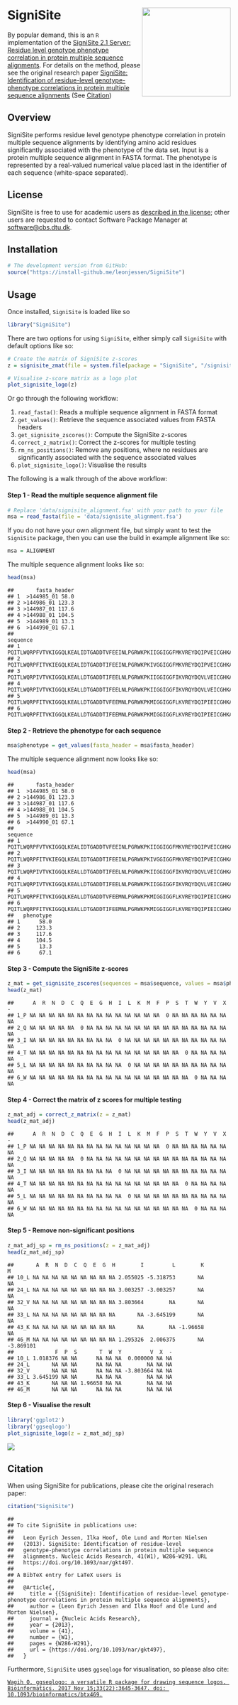
SigniSite <a href="http://www.cbs.dtu.dk/services/SigniSite/"><img src="man/figures/signisite_hex_logo.png" align="right" height="200" /></a>
=============================================================================================================================================

By popular demand, this is an `R` implementation of the [SigniSite 2.1 Server: Residue level genotype phenotype correlation in protein multiple sequence alignments](http://www.cbs.dtu.dk/services/SigniSite/). For details on the method, please see the original research paper [SigniSite: Identification of residue-level genotype-phenotype correlations in protein multiple sequence alignments](https://academic.oup.com/nar/article/41/W1/W286/1111259) (See [Citation](#Citation))

Overview
--------

SigniSite performs residue level genotype phenotype correlation in protein multiple sequence alignments by identifying amino acid residues significantly associated with the phenotype of the data set. Input is a protein multiple sequence alignment in FASTA format. The phenotype is represented by a real-valued numerical value placed last in the identifier of each sequence (white-space separated).

License
-------

SigniSite is free to use for academic users as [described in the license](LICENSE); other users are requested to contact Software Package Manager at <software@cbs.dtu.dk>.

Installation
------------

``` r
# The development version from GitHub:
source("https://install-github.me/leonjessen/SigniSite")
```

Usage
-----

Once installed, `SigniSite` is loaded like so

``` r
library("SigniSite")
```

There are two options for using `SigniSite`, either simply call `SigniSite` with default options like so:

``` r
# Create the matrix of SigniSite z-scores
z = signisite_zmat(file = system.file(package = "SigniSite", "/signisite_alignment.fsa"), method = 'bonferroni', alpha = 0.05)

# Visualise z-score matrix as a logo plot
plot_signisite_logo(z)
```

Or go through the following workflow:

1.  `read_fasta()`: Reads a multiple sequence alignment in FASTA format
2.  `get_values()`: Retrieve the sequence associated values from FASTA headers
3.  `get_signisite_zscores()`: Compute the SigniSite z-scores
4.  `correct_z_matrix()`: Correct the z-scores for multiple testing
5.  `rm_ns_positions()`: Remove any positions, where no residues are significantly associated with the sequence associated values
6.  `plot_signisite_logo()`: Visualise the results

The following is a walk through of the above workflow:

#### Step 1 - Read the multiple sequence alignment file

``` r
# Replace 'data/signisite_alignment.fsa' with your path to your file
msa = read_fasta(file = 'data/signisite_alignment.fsa')
```

If you do not have your own alignment file, but simply want to test the `SigniSite` package, then you can use the build in example alignment like so:

``` r
msa = ALIGNMENT
```

The multiple sequence alignment looks like so:

``` r
head(msa)
```

    ##       fasta_header
    ## 1  >144985_01 58.0
    ## 2 >144986_01 123.3
    ## 3 >144987_01 117.6
    ## 4 >144988_01 104.5
    ## 5  >144989_01 13.3
    ## 6  >144990_01 67.1
    ##                                                                                              sequence
    ## 1 PQITLWQRPFVTVKIGGQLKEALIDTGADDTVFEEINLPGRWKPKIIGGIGGFMKVREYDQIPVEICGHKAIGTVLVGPTPVNVIGRNLLTQIGCTLNF
    ## 2 PQITLWQRPFITVKIEGQLKEALIDTGADDTIFEEINLPGRWKPKIVGGIGGFMKVREYDQIPVEICGHKAIGTVLVGPTPVDVIGRNLLTQIGCTLNF
    ## 3 PQITLWQRPIVTVKIGGQLKEALLDTGADDTIFEELNLPGRWKPKIIGGIGGFIKVRQYDQVLVEICGHKAIGTVLVGPTPVDVIGRNLMTQIGCTLNF
    ## 4 PQITLWQRPIVTVKIGGQLKEALLDTGADDTIFEELNLPGRWKPKIIGGIGGFIKVRQYDQVLVEICGHKAIGTVVVGPTPVDVIGRNLMTQIGCTLNF
    ## 5 PQITLWQRPFITVKIGGQLKEALLDTGADDTVFEEMNLPGRWKPKMIGGIGGFLKVREYDQIPIEICGHKAIGTVLVGPTPVNVIGRNLLTQIGCTLNF
    ## 6 PQITLWQRPFITVKIGGQLKEALLDTGADDTIFEEMNLPGRWKPKMIGGIGGFLKVREYDQIPIEICGHKAIGPVLVGPTPVNVIGRNLLTQIGCTLNF

#### Step 2 - Retrieve the phenotype for each sequence

``` r
msa$phenotype = get_values(fasta_header = msa$fasta_header)
```

The multiple sequence alignment now looks like so:

``` r
head(msa)
```

    ##       fasta_header
    ## 1  >144985_01 58.0
    ## 2 >144986_01 123.3
    ## 3 >144987_01 117.6
    ## 4 >144988_01 104.5
    ## 5  >144989_01 13.3
    ## 6  >144990_01 67.1
    ##                                                                                              sequence
    ## 1 PQITLWQRPFVTVKIGGQLKEALIDTGADDTVFEEINLPGRWKPKIIGGIGGFMKVREYDQIPVEICGHKAIGTVLVGPTPVNVIGRNLLTQIGCTLNF
    ## 2 PQITLWQRPFITVKIEGQLKEALIDTGADDTIFEEINLPGRWKPKIVGGIGGFMKVREYDQIPVEICGHKAIGTVLVGPTPVDVIGRNLLTQIGCTLNF
    ## 3 PQITLWQRPIVTVKIGGQLKEALLDTGADDTIFEELNLPGRWKPKIIGGIGGFIKVRQYDQVLVEICGHKAIGTVLVGPTPVDVIGRNLMTQIGCTLNF
    ## 4 PQITLWQRPIVTVKIGGQLKEALLDTGADDTIFEELNLPGRWKPKIIGGIGGFIKVRQYDQVLVEICGHKAIGTVVVGPTPVDVIGRNLMTQIGCTLNF
    ## 5 PQITLWQRPFITVKIGGQLKEALLDTGADDTVFEEMNLPGRWKPKMIGGIGGFLKVREYDQIPIEICGHKAIGTVLVGPTPVNVIGRNLLTQIGCTLNF
    ## 6 PQITLWQRPFITVKIGGQLKEALLDTGADDTIFEEMNLPGRWKPKMIGGIGGFLKVREYDQIPIEICGHKAIGPVLVGPTPVNVIGRNLLTQIGCTLNF
    ##   phenotype
    ## 1      58.0
    ## 2     123.3
    ## 3     117.6
    ## 4     104.5
    ## 5      13.3
    ## 6      67.1

#### Step 3 - Compute the SigniSite z-scores

``` r
z_mat = get_signisite_zscores(sequences = msa$sequence, values = msa$phenotype)
head(z_mat)
```

    ##      A  R  N  D  C  Q  E  G  H  I  L  K  M  F  P  S  T  W  Y  V  X  -
    ## 1_P NA NA NA NA NA NA NA NA NA NA NA NA NA NA  0 NA NA NA NA NA NA NA
    ## 2_Q NA NA NA NA NA  0 NA NA NA NA NA NA NA NA NA NA NA NA NA NA NA NA
    ## 3_I NA NA NA NA NA NA NA NA NA  0 NA NA NA NA NA NA NA NA NA NA NA NA
    ## 4_T NA NA NA NA NA NA NA NA NA NA NA NA NA NA NA NA  0 NA NA NA NA NA
    ## 5_L NA NA NA NA NA NA NA NA NA NA  0 NA NA NA NA NA NA NA NA NA NA NA
    ## 6_W NA NA NA NA NA NA NA NA NA NA NA NA NA NA NA NA NA  0 NA NA NA NA

#### Step 4 - Correct the matrix of z scores for multiple testing

``` r
z_mat_adj = correct_z_matrix(z = z_mat)
head(z_mat_adj)
```

    ##      A  R  N  D  C  Q  E  G  H  I  L  K  M  F  P  S  T  W  Y  V  X  -
    ## 1_P NA NA NA NA NA NA NA NA NA NA NA NA NA NA  0 NA NA NA NA NA NA NA
    ## 2_Q NA NA NA NA NA  0 NA NA NA NA NA NA NA NA NA NA NA NA NA NA NA NA
    ## 3_I NA NA NA NA NA NA NA NA NA  0 NA NA NA NA NA NA NA NA NA NA NA NA
    ## 4_T NA NA NA NA NA NA NA NA NA NA NA NA NA NA NA NA  0 NA NA NA NA NA
    ## 5_L NA NA NA NA NA NA NA NA NA NA  0 NA NA NA NA NA NA NA NA NA NA NA
    ## 6_W NA NA NA NA NA NA NA NA NA NA NA NA NA NA NA NA NA  0 NA NA NA NA

#### Step 5 - Remove non-significant positions

``` r
z_mat_adj_sp = rm_ns_positions(z = z_mat_adj)
head(z_mat_adj_sp)
```

    ##       A  R  N  D  C  Q  E  G  H        I         L        K         M
    ## 10_L NA NA NA NA NA NA NA NA NA 2.055025 -5.318753       NA        NA
    ## 24_L NA NA NA NA NA NA NA NA NA 3.003257 -3.003257       NA        NA
    ## 32_V NA NA NA NA NA NA NA NA NA 3.803664        NA       NA        NA
    ## 33_L NA NA NA NA NA NA NA NA NA       NA -3.645199       NA        NA
    ## 43_K NA NA NA NA NA NA NA NA NA       NA        NA -1.96658        NA
    ## 46_M NA NA NA NA NA NA NA NA NA 1.295326  2.006375       NA -3.869101
    ##             F  P  S       T  W  Y         V  X  -
    ## 10_L 1.018376 NA NA      NA NA NA  0.000000 NA NA
    ## 24_L       NA NA NA      NA NA NA        NA NA NA
    ## 32_V       NA NA NA      NA NA NA -3.803664 NA NA
    ## 33_L 3.645199 NA NA      NA NA NA        NA NA NA
    ## 43_K       NA NA NA 1.96658 NA NA        NA NA NA
    ## 46_M       NA NA NA      NA NA NA        NA NA NA

#### Step 6 - Visualise the result

``` r
library('ggplot2')
library('ggseqlogo')
plot_signisite_logo(z = z_mat_adj_sp)
```

<img src="README_files/figure-markdown_github/unnamed-chunk-12-1.png" style="display: block; margin: auto;" />

Citation
--------

When using SigniSite for publications, please cite the original reserach paper:

``` r
citation("SigniSite")
```

    ## 
    ## To cite SigniSite in publications use:
    ## 
    ##   Leon Eyrich Jessen, Ilka Hoof, Ole Lund and Morten Nielsen
    ##   (2013). SigniSite: Identification of residue-level
    ##   genotype-phenotype correlations in protein multiple sequence
    ##   alignments. Nucleic Acids Research, 41(W1), W286-W291. URL
    ##   https://doi.org/10.1093/nar/gkt497.
    ## 
    ## A BibTeX entry for LaTeX users is
    ## 
    ##   @Article{,
    ##     title = {{SigniSite}: Identification of residue-level genotype-phenotype correlations in protein multiple sequence alignments},
    ##     author = {Leon Eyrich Jessen and Ilka Hoof and Ole Lund and Morten Nielsen},
    ##     journal = {Nucleic Acids Research},
    ##     year = {2013},
    ##     volume = {41},
    ##     number = {W1},
    ##     pages = {W286-W291},
    ##     url = {https://doi.org/10.1093/nar/gkt497},
    ##   }

Furthermore, `SigniSite` uses `ggseqlogo` for visualisation, so please also cite:

[`Wagih O. ggseqlogo: a versatile R package for drawing sequence logos. Bioinformatics. 2017 Nov 15;33(22):3645-3647. doi: 10.1093/bioinformatics/btx469.`](https://academic.oup.com/bioinformatics/article/33/22/3645/3980251)
